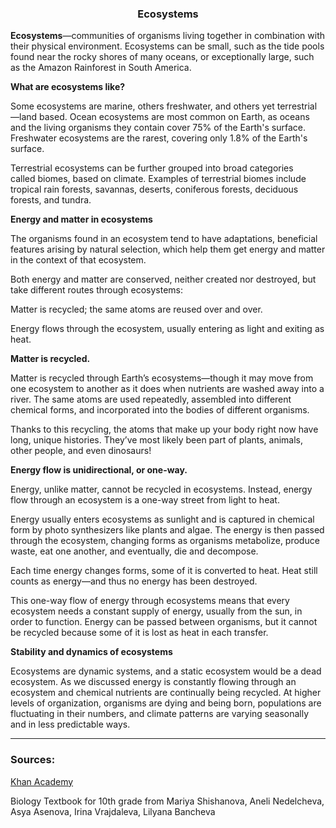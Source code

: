 <div align="center">
  <h3>Ecosystems</h3>
</div>

**Ecosystems**—communities of organisms living together in combination with their physical environment. Ecosystems can be small, such as the tide pools found near the rocky shores of many oceans, or exceptionally large, such as the Amazon Rainforest in South America. 

**What are ecosystems like?**

Some ecosystems are marine, others freshwater, and others yet terrestrial—land based. Ocean ecosystems are most common on Earth, as oceans and the living organisms they contain cover 75% of the Earth's surface. Freshwater ecosystems are the rarest, covering only 1.8% of the Earth's surface.

Terrestrial ecosystems can be further grouped into broad categories called biomes, based on climate. Examples of terrestrial biomes include tropical rain forests, savannas, deserts, coniferous forests, deciduous forests, and tundra. 

**Energy and matter in ecosystems**

The organisms found in an ecosystem tend to have adaptations, beneficial features arising by natural selection, which help them get energy and matter in the context of that ecosystem.

Both energy and matter are conserved, neither created nor destroyed, but take different routes through ecosystems:

Matter is recycled; the same atoms are reused over and over.

Energy flows through the ecosystem, usually entering as light and exiting as heat.

**Matter is recycled.**

Matter is recycled through Earth’s ecosystems—though it may move from one ecosystem to another as it does when nutrients are washed away into a river. The same atoms are used repeatedly, assembled into different chemical forms, and incorporated into the bodies of different organisms.

Thanks to this recycling, the atoms that make up your body right now have long, unique histories. They’ve most likely been part of plants, animals, other people, and even dinosaurs!

**Energy flow is unidirectional, or one-way.**

Energy, unlike matter, cannot be recycled in ecosystems. Instead, energy flow through an ecosystem is a one-way street from light to heat.

Energy usually enters ecosystems as sunlight and is captured in chemical form by photo synthesizers like plants and algae. The energy is then passed through the ecosystem, changing forms as organisms metabolize, produce waste, eat one another, and eventually, die and decompose.

Each time energy changes forms, some of it is converted to heat. Heat still counts as energy—and thus no energy has been destroyed.

This one-way flow of energy through ecosystems means that every ecosystem needs a constant supply of energy, usually from the sun, in order to function. Energy can be passed between organisms, but it cannot be recycled because some of it is lost as heat in each transfer.

**Stability and dynamics of ecosystems**

Ecosystems are dynamic systems, and a static ecosystem would be a dead ecosystem. As we discussed  energy is constantly flowing through an ecosystem and chemical nutrients are continually being recycled. At higher levels of organization, organisms are dying and being born, populations are fluctuating in their numbers, and climate patterns are varying seasonally and in less predictable ways.

<hr>
<h3>Sources:</h3>
<p><a href="https://www.khanacademy.org/science/biology/ecology/intro-to-ecosystems/a/what-is-an-ecosystem">Khan Academy</a></p>
<p>Biology Textbook for 10th grade from Mariya Shishanova, Aneli Nedelcheva, Asya Asenova, Irina Vrajdaleva, Lilyana Bancheva</p>